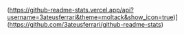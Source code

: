 (https://github-readme-stats.vercel.app/api?username=3ateusferrari&theme=moltack&show_icon=true)](https://github.com/3ateusferrari/github-readme-stats)
